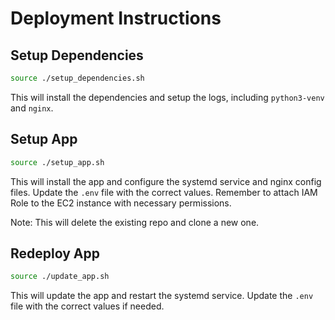 # Deployment Instructions

## Setup Dependencies

```bash
source ./setup_dependencies.sh
```
This will install the dependencies and setup the logs, including `python3-venv` and `nginx`.

## Setup App

```bash
source ./setup_app.sh
```
This will install the app and configure the systemd service and nginx config files.
Update the `.env` file with the correct values.
Remember to attach IAM Role to the EC2 instance with necessary permissions.

Note: This will delete the existing repo and clone a new one.


## Redeploy App

```bash
source ./update_app.sh
```
This will update the app and restart the systemd service.
Update the `.env` file with the correct values if needed.
